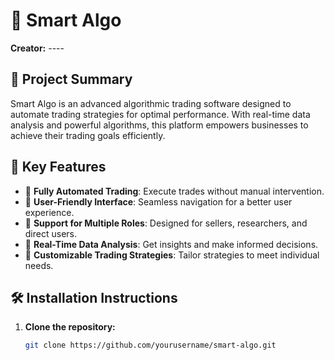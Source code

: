 # 🌟 Smart Algo

**Creator:** ----

## 📜 Project Summary

Smart Algo is an advanced algorithmic trading software designed to automate trading strategies for optimal performance. With real-time data analysis and powerful algorithms, this platform empowers businesses to achieve their trading goals efficiently.

## 🔑 Key Features

- 🔹 **Fully Automated Trading**: Execute trades without manual intervention.
- 🔹 **User-Friendly Interface**: Seamless navigation for a better user experience.
- 🔹 **Support for Multiple Roles**: Designed for sellers, researchers, and direct users.
- 🔹 **Real-Time Data Analysis**: Get insights and make informed decisions.
- 🔹 **Customizable Trading Strategies**: Tailor strategies to meet individual needs.

## 🛠️ Installation Instructions

1. **Clone the repository:**
   ```bash
   git clone https://github.com/yourusername/smart-algo.git

